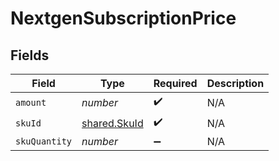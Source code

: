# NextgenSubscriptionPrice


## Fields

| Field                                               | Type                                                | Required                                            | Description                                         |
| --------------------------------------------------- | --------------------------------------------------- | --------------------------------------------------- | --------------------------------------------------- |
| `amount`                                            | *number*                                            | :heavy_check_mark:                                  | N/A                                                 |
| `skuId`                                             | [shared.SkuId](../../../sdk/models/shared/skuid.md) | :heavy_check_mark:                                  | N/A                                                 |
| `skuQuantity`                                       | *number*                                            | :heavy_minus_sign:                                  | N/A                                                 |